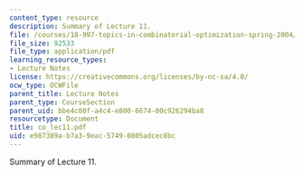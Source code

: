 ```yaml
---
content_type: resource
description: Summary of Lecture 11.
file: /courses/18-997-topics-in-combinatorial-optimization-spring-2004/e987389ab7a39eac57490805adcec8bc_co_lec11.pdf
file_size: 92533
file_type: application/pdf
learning_resource_types:
- Lecture Notes
license: https://creativecommons.org/licenses/by-nc-sa/4.0/
ocw_type: OCWFile
parent_title: Lecture Notes
parent_type: CourseSection
parent_uid: bbe4c00f-a4c4-e800-6674-00c926294ba8
resourcetype: Document
title: co_lec11.pdf
uid: e987389a-b7a3-9eac-5749-0805adcec8bc
---
```

Summary of Lecture 11.